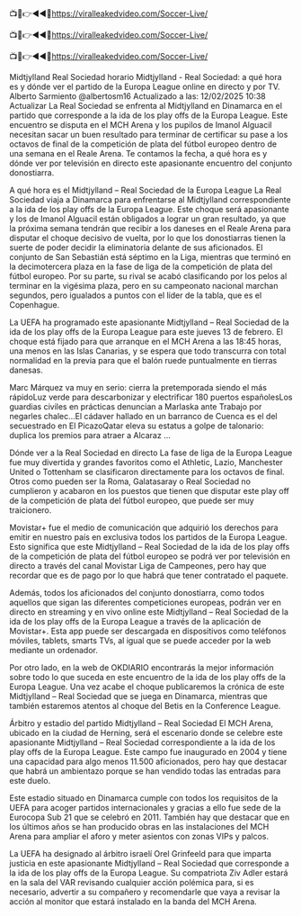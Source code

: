 📺📱👉◄◄🔴https://viralleakedvideo.com/Soccer-Live/

📺📱👉◄◄🔴https://viralleakedvideo.com/Soccer-Live/

📺📱👉◄◄🔴https://viralleakedvideo.com/Soccer-Live/

Midtjylland Real Sociedad horario
Midtjylland - Real Sociedad: a qué hora es y dónde ver el partido de la Europa League online en directo y por TV.
Alberto Sarmiento @albertosm16
Actualizado a las: 12/02/2025 10:38
Actualizar
La Real Sociedad se enfrenta al Midtjylland en Dinamarca en el partido que corresponde a la ida de los play offs de la Europa League. Este encuentro se disputa en el MCH Arena y los pupilos de Imanol Alguacil necesitan sacar un buen resultado para terminar de certificar su pase a los octavos de final de la competición de plata del fútbol europeo dentro de una semana en el Reale Arena. Te contamos la fecha, a qué hora es y dónde ver por televisión en directo este apasionante encuentro del conjunto donostiarra.

A qué hora es el Midtjylland – Real Sociedad de la Europa League
La Real Sociedad viaja a Dinamarca para enfrentarse al Midtjylland correspondiente a la ida de los play offs de la Europa League. Este choque será apasionante y los de Imanol Alguacil están obligados a lograr un gran resultado, ya que la próxima semana tendrán que recibir a los daneses en el Reale Arena para disputar el choque decisivo de vuelta, por lo que los donostiarras tienen la suerte de poder decidir la eliminatoria delante de sus aficionados. El conjunto de San Sebastián está séptimo en la Liga, mientras que terminó en la decimotercera plaza en la fase de liga de la competición de plata del fútbol europeo. Por su parte, su rival se acabó clasificando por los pelos al terminar en la vigésima plaza, pero en su campeonato nacional marchan segundos, pero igualados a puntos con el líder de la tabla, que es el Copenhague. 

La UEFA ha programado este apasionante Midtjylland – Real Sociedad de la ida de los play offs de la Europa League para este jueves 13 de febrero. El choque está fijado para que arranque en el MCH Arena a las 18:45 horas, una menos en las Islas Canarias, y se espera que todo transcurra con total normalidad en la previa para que el balón ruede puntualmente en tierras danesas.

Marc Márquez va muy en serio: cierra la pretemporada siendo el más rápidoLuz verde para descarbonizar y electrificar 180 puertos españolesLos guardias civiles en prácticas denuncian a Marlaska ante Trabajo por negarles chalec...El cádaver hallado en un barranco de Cuenca es el del secuestrado en El PicazoQatar eleva su estatus a golpe de talonario: duplica los premios para atraer a Alcaraz ...


Dónde ver a la Real Sociedad en directo
La fase de liga de la Europa League fue muy divertida y grandes favoritos como el Athletic, Lazio, Manchester United o Tottenham se clasificaron directamente para los octavos de final. Otros como pueden ser la Roma, Galatasaray o Real Sociedad no cumplieron y acabaron en los puestos que tienen que disputar este play off de la competición de plata del fútbol europeo, que puede ser muy traicionero.

Movistar+ fue el medio de comunicación que adquirió los derechos para emitir en nuestro país en exclusiva todos los partidos de la Europa League. Esto significa que este Midtjylland – Real Sociedad de la ida de los play offs de la competición de plata del fútbol europeo se podrá ver por televisión en directo a través del canal Movistar Liga de Campeones, pero hay que recordar que es de pago por lo que habrá que tener contratado el paquete.

Además, todos los aficionados del conjunto donostiarra, como todos aquellos que sigan las diferentes competiciones europeas, podrán ver en directo en streaming y en vivo online este Midtjylland – Real Sociedad de la ida de los play offs de la Europa League a través de la aplicación de Movistar+. Esta app puede ser descargada en dispositivos como teléfonos móviles, tablets, smarts TVs, al igual que se puede acceder por la web mediante un ordenador.

Por otro lado, en la web de OKDIARIO encontrarás la mejor información sobre todo lo que suceda en este encuentro de la ida de los play offs de la Europa League. Una vez acabe el choque publicaremos la crónica de este Midtjylland – Real Sociedad que se juega en Dinamarca, mientras que también estaremos atentos al choque del Betis en la Conference League. 

Árbitro y estadio del partido Midtjylland – Real Sociedad
El MCH Arena, ubicado en la ciudad de Herning, será el escenario donde se celebre este apasionante Midtjylland – Real Sociedad correspondiente a la ida de los play offs de la Europa League. Este campo fue inaugurado en 2004 y tiene una capacidad para algo menos 11.500 aficionados, pero hay que destacar que habrá un ambientazo porque se han vendido todas las entradas para este duelo.

Este estadio situado en Dinamarca cumple con todos los requisitos de la UEFA para acoger partidos internacionales y gracias a ello fue sede de la Eurocopa Sub 21 que se celebró en 2011. También hay que destacar que en los últimos años se han producido obras en las instalaciones del MCH Arena para ampliar el aforo y meter asientos con zonas VIPs y palcos.

La UEFA ha designado al árbitro israelí Orel Grinfeeld para que imparta justicia en este apasionante Midtjylland – Real Sociedad que corresponde a la ida de los play offs de la Europa League. Su compatriota Ziv Adler estará en la sala del VAR revisando cualquier acción polémica para, si es necesario, advertir a su compañero y recomendarle que vaya a revisar la acción al monitor que estará instalado en la banda del MCH Arena. 

